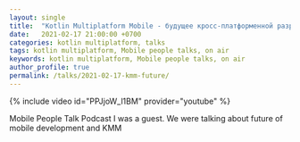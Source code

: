 ```yaml
---
layout: single
title:  "Kotlin Multiplatform Mobile - будущее кросс-платформенной разработки! Или нет?"
date:   2021-02-17 21:00:00 +0700
categories: kotlin multiplatform, talks
tags: kotlin multiplatform, Mobile people talks, on air
keywords: kotlin multiplatform, Mobile people talks, on air
author_profile: true
permalink: /talks/2021-02-17-kmm-future/
---
```

{% include video id="PPJjoW_l1BM" provider="youtube" %}

Mobile People Talk Podcast I was a guest. We were talking about future of mobile development and KMM